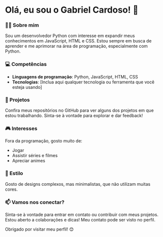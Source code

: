 # Olá, eu sou o Gabriel Cardoso! 👋

### 👨‍💻 Sobre mim
Sou um desenvolvedor Python com interesse em expandir meus conhecimentos em JavaScript, HTML e CSS. Estou sempre em busca de aprender e me aprimorar na área de programação, especialmente com Python.

### 💻 Competências
- **Linguagens de programação**: Python, JavaScript, HTML, CSS
- **Tecnologias**: [Inclua aqui qualquer tecnologia ou ferramenta que você esteja usando]

### 📂 Projetos
Confira meus repositórios no GitHub para ver alguns dos projetos em que estou trabalhando. Sinta-se à vontade para explorar e dar feedback!

### 🎮 Interesses
Fora da programação, gosto muito de:
- Jogar
- Assistir séries e filmes
- Apreciar animes

### 🎨 Estilo
Gosto de designs complexos, mas minimalistas, que não utilizam muitas cores.

### 📫 Vamos nos conectar?
Sinta-se à vontade para entrar em contato ou contribuir com meus projetos. Estou aberto a colaborações e dicas!
Meu contato pode ser visto no perfil.

Obrigado por visitar meu perfil! 😊
